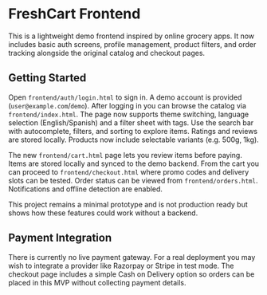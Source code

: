 # FreshCart Frontend

This is a lightweight demo frontend inspired by online grocery apps. It now includes basic auth screens, profile management, product filters, and order tracking alongside the original catalog and checkout pages.

## Getting Started

Open `frontend/auth/login.html` to sign in. A demo account is provided (`user@example.com`/`demo`). After logging in you can browse the catalog via `frontend/index.html`. The page now supports theme switching, language selection (English/Spanish) and a filter sheet with tags. Use the search bar with autocomplete, filters, and sorting to explore items. Ratings and reviews are stored locally. Products now include selectable variants (e.g. 500g, 1kg).

The new `frontend/cart.html` page lets you review items before paying. Items are stored locally and synced to the demo backend. From the cart you can proceed to `frontend/checkout.html` where promo codes and delivery slots can be tested. Order status can be viewed from `frontend/orders.html`. Notifications and offline detection are enabled.

This project remains a minimal prototype and is not production ready but shows how these features could work without a backend.

## Payment Integration

There is currently no live payment gateway. For a real deployment you may wish to
integrate a provider like Razorpay or Stripe in test mode. The checkout page
includes a simple Cash on Delivery option so orders can be placed in this MVP
without collecting payment details.

